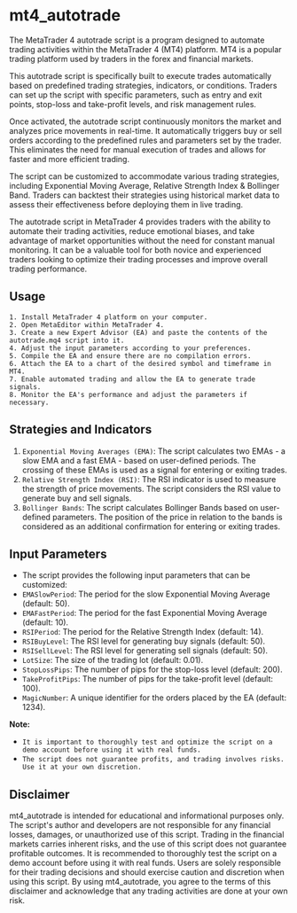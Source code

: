 # mt4_autotrade
The MetaTrader 4 autotrade script is a program designed to automate trading activities within the MetaTrader 4 (MT4) platform. MT4 is a popular trading platform used by traders in the forex and financial markets.

This autotrade script is specifically built to execute trades automatically based on predefined trading strategies, indicators, or conditions. Traders can set up the script with specific parameters, such as entry and exit points, stop-loss and take-profit levels, and risk management rules.

Once activated, the autotrade script continuously monitors the market and analyzes price movements in real-time. It automatically triggers buy or sell orders according to the predefined rules and parameters set by the trader. This eliminates the need for manual execution of trades and allows for faster and more efficient trading.

The script can be customized to accommodate various trading strategies, including Exponential Moving Average, Relative Strength Index & Bollinger Band. Traders can backtest their strategies using historical market data to assess their effectiveness before deploying them in live trading.

The autotrade script in MetaTrader 4 provides traders with the ability to automate their trading activities, reduce emotional biases, and take advantage of market opportunities without the need for constant manual monitoring. It can be a valuable tool for both novice and experienced traders looking to optimize their trading processes and improve overall trading performance.

## Usage
```
1. Install MetaTrader 4 platform on your computer.
2. Open MetaEditor within MetaTrader 4.
3. Create a new Expert Advisor (EA) and paste the contents of the autotrade.mq4 script into it.
4. Adjust the input parameters according to your preferences.
5. Compile the EA and ensure there are no compilation errors.
6. Attach the EA to a chart of the desired symbol and timeframe in MT4.
7. Enable automated trading and allow the EA to generate trade signals.
8. Monitor the EA's performance and adjust the parameters if necessary.
```

## Strategies and Indicators
1. `Exponential Moving Averages (EMA)`: The script calculates two EMAs - a slow EMA and a fast EMA - based on user-defined periods. The crossing of these EMAs is used as a signal for entering or exiting trades.
2. `Relative Strength Index (RSI)`: The RSI indicator is used to measure the strength of price movements. The script considers the RSI value to generate buy and sell signals.
3. `Bollinger Bands`: The script calculates Bollinger Bands based on user-defined parameters. The position of the price in relation to the bands is considered as an additional confirmation for entering or exiting trades.

## Input Parameters
- The script provides the following input parameters that can be customized:
- `EMASlowPeriod`: The period for the slow Exponential Moving Average (default: 50).
- `EMAFastPeriod`: The period for the fast Exponential Moving Average (default: 10).
- `RSIPeriod`: The period for the Relative Strength Index (default: 14).
- `RSIBuyLevel`: The RSI level for generating buy signals (default: 50).
- `RSISellLevel`: The RSI level for generating sell signals (default: 50).
- `LotSize`: The size of the trading lot (default: 0.01).
- `StopLossPips`: The number of pips for the stop-loss level (default: 200).
- `TakeProfitPips`: The number of pips for the take-profit level (default: 100).
- `MagicNumber`: A unique identifier for the orders placed by the EA (default: 1234).

**Note:** 
- `It is important to thoroughly test and optimize the script on a demo account before using it with real funds.`
- `The script does not guarantee profits, and trading involves risks. Use it at your own discretion.`

## Disclaimer
mt4_autotrade is intended for educational and informational purposes only. The script's author and developers are not responsible for any financial losses, damages, or unauthorized use of this script. Trading in the financial markets carries inherent risks, and the use of this script does not guarantee profitable outcomes. It is recommended to thoroughly test the script on a demo account before using it with real funds. Users are solely responsible for their trading decisions and should exercise caution and discretion when using this script. By using mt4_autotrade, you agree to the terms of this disclaimer and acknowledge that any trading activities are done at your own risk.
